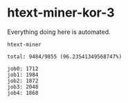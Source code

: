 # htext-miner-kor-3

Everything doing here is automated.

```
htext-miner

total: 9484/9855 (96.23541349568747%)

job0: 1712
job1: 1984
job2: 1872
job3: 2048
job4: 1868
```